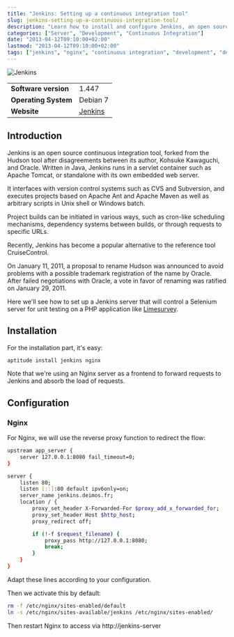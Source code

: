 ```yaml
---
title: "Jenkins: Setting up a continuous integration tool"
slug: jenkins-setting-up-a-continuous-integration-tool/
description: "Learn how to install and configure Jenkins, an open source continuous integration tool, with Nginx as a reverse proxy."
categories: ["Server", "Development", "Continuous Integration"]
date: "2013-04-12T09:10:00+02:00"
lastmod: "2013-04-12T09:10:00+02:00"
tags: ["jenkins", "nginx", "continuous integration", "development", "debian"]
---
```


![Jenkins](../../static/images/jenkins_logo.avif)


|||
|-|-|
| **Software version** | 1.447 |
| **Operating System** | Debian 7 |
| **Website** | [Jenkins](https://jenkins-ci.org/) |


## Introduction

Jenkins is an open source continuous integration tool, forked from the Hudson tool after disagreements between its author, Kohsuke Kawaguchi, and Oracle. Written in Java, Jenkins runs in a servlet container such as Apache Tomcat, or standalone with its own embedded web server.

It interfaces with version control systems such as CVS and Subversion, and executes projects based on Apache Ant and Apache Maven as well as arbitrary scripts in Unix shell or Windows batch.

Project builds can be initiated in various ways, such as cron-like scheduling mechanisms, dependency systems between builds, or through requests to specific URLs.

Recently, Jenkins has become a popular alternative to the reference tool CruiseControl.

On January 11, 2011, a proposal to rename Hudson was announced to avoid problems with a possible trademark registration of the name by Oracle. After failed negotiations with Oracle, a vote in favor of renaming was ratified on January 29, 2011.

Here we'll see how to set up a Jenkins server that will control a Selenium server for unit testing on a PHP application like [Limesurvey](./limesurvey_setting_up_a_survey_solution.md).

## Installation

For the installation part, it's easy:

```bash
aptitude install jenkins nginx
```

Note that we're using an Nginx server as a frontend to forward requests to Jenkins and absorb the load of requests.

## Configuration

### Nginx

For Nginx, we will use the reverse proxy function to redirect the flow:

``` bash hl_lines="2 8 15"
upstream app_server {
    server 127.0.0.1:8080 fail_timeout=0;
}

server {
    listen 80;
    listen [::]:80 default ipv6only=on;
    server_name jenkins.deimos.fr;
    location / {
        proxy_set_header X-Forwarded-For $proxy_add_x_forwarded_for;
        proxy_set_header Host $http_host;
        proxy_redirect off;

        if (!-f $request_filename) {
            proxy_pass http://127.0.0.1:8080;
            break;
        }
    }
}
```

Adapt these lines according to your configuration.

Then we activate this by default:

```bash
rm -f /etc/nginx/sites-enabled/default
ln -s /etc/nginx/sites-available/jenkins /etc/nginx/sites-enabled/
```

Then restart Nginx to access via http://jenkins-server
